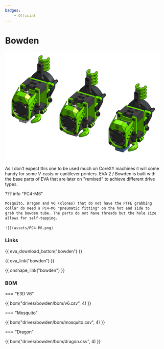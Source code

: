 ```yaml
---
badges:
    - Official
---
```

# Bowden

![preview](assets/__ALL__.png)

As I don't expect this one to be used much on CoreXY machines it will come handy for some V-casts or cantilever printers. EVA 2 / Bowden is built with the base parts of EVA that are later on "remixed" to achieve different drive types.

??? info "PC4-M6"

    Mosquito, Dragon and V6 (clones) that do not have the PTFE grabbing collar do need a PC4-M6 "pneumatic fitting" on the hot end side to grab the bowden tube. The parts do not have threads but the hole size allows for self-tapping.

    ![](assets/PC4-M6.png)

### Links

{{ eva_download_button("bowden") }}

{{ eva_link("bowden") }}

{{ onshape_link("bowden") }}

### BOM

=== "E3D V6"

{{ bom("drives/bowden/bom/v6.csv", 4) }}

=== "Mosquito"

{{ bom("drives/bowden/bom/mosquito.csv", 4) }}

=== "Dragon"

{{ bom("drives/bowden/bom/dragon.csv", 4) }}
